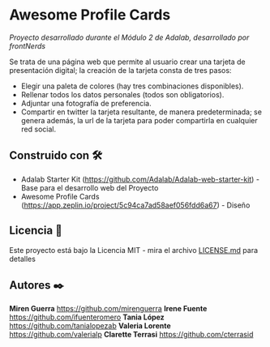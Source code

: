 # Awesome Profile Cards
_Proyecto desarrollado durante el Módulo 2 de Adalab, desarrollado por frontNerds_

Se trata de una página web que permite al usuario crear una tarjeta de presentación digital; la creación de la tarjeta consta de tres pasos:

* Elegir una paleta de colores (hay tres combinaciones disponibles).
* Rellenar todos los datos personales (todos son obligatorios).
* Adjuntar una fotografía de preferencia.
* Compartir en twitter la tarjeta resultante, de manera predeterminada; se genera además, la url de la tarjeta para poder compartirla en cualquier red social.

## Construido con 🛠️

* Adalab Starter Kit (https://github.com/Adalab/Adalab-web-starter-kit) - Base para el desarrollo web del Proyecto
* Awesome Profile Cards (https://app.zeplin.io/project/5c94ca7ad58aef056fdd6a67) - Diseño

## Licencia 📄

Este proyecto está bajo la Licencia MIT - mira el archivo [LICENSE.md](LICENSE.md) para detalles

## Autores ✒️

**Miren Guerra** https://github.com/mirenguerra
**Irene Fuente** https://github.com/ifuenteromero
**Tania López** https://github.com/tanialopezab
**Valeria Lorente** https://github.com/valerialp
**Clarette Terrasi** https://github.com/cterrasid

